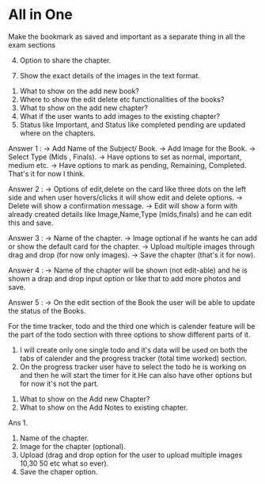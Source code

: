 
# All in One
<!-- Naviagations for this app -->
<!-- Zain's Desk with logo -->
<!-- Home -->
<!-- Exam preparation (working on this module) -->
<!-- Quick Links -->
<!-- Password Vault -->
<!-- Task / todos -->
<!-- Settings -->
<!-- Logout -->

 <!-- Selected options background color #FEFEFE -->
 <!-- text color #122300 and not selected text color #F0F0F0 -->
 <!-- Sidebar container background color #1C1C1E -->
 <!-- border of the container #2C2C2C -->

 <!--  -->

 <!-- Features to be added on the single chapter preview page -->
 Make the bookmark as saved and important as a separate thing in all the exam sections
 <!-- 1. Bookmark (option for both the chapter and the image to be bookmarked). -->
 <!-- 2. Mark as done (option for both the image and the chapter to be marked as bookmark (Important)). -->
 <!-- 3. Option to show the Bookmark images first and then the others and also marks as done option and when user selects this then it shows the done images first then the other images (Bookmark means important) -->
 4. Option to share the chapter.
 <!-- 5. Option to delete a specific image of the chapter. -->
 <!-- 6. On the image the user must have the full screen option, Zoom image option and save to local device option. -->
 7. Show the exact details of the images in the text format.

 <!-- Tasks for today must done -->
 <!-- 1. Add the popups like  -->
 <!-- -> ARE YOU SURE TO DELETE THE CHAPTER? || Image  -->

<!--   
  Think about the edit section what to show on this?
 Options for now 
 1. Edit the name of the chapter.
 2. Add a picture for the chapter.
 3. Save buttonn and cancel button. -->

<!-- Challenges on the frontend side of the Exam-preparation module (for now) -->

1. What to show on the add new book?
2. Where to show the edit delete etc functionalities of the books?
3. What to show on the add new chapter?
4. What if the user wants to add images to the existing chapter?
5. Status like Important, and Status like completed pending are updated where on the chapters.

Answer 1 :
-> Add Name of the Subject/ Book.
-> Add Image for the Book.
-> Select Type (Mids , Finals).
-> Have options to set as normal, important, medium etc.
-> Have options to mark as pending, Remaining, Completed.
That's it for now I think.

Answer 2 :
-> Options of edit,delete on the card like three dots on the left side and when user hovers/clicks it will show edit and delete options.
-> Delete will show a confirmation message.
-> Edit will show a form with already created details like Image,Name,Type (mids,finals) and he can edit this and save.

Answer 3 :
-> Name of the chapter.
-> Image optional if he wants he can add or show the default card for the chapter.
-> Upload multiple images through drag and drop (for now only images).
-> Save the chapter (that's it for now).

Answer 4 : 
-> Name of the chapter will be shown (not edit-able) and he is shown a drap and drop input option or like that to add more photos and save.

Answer 5 :
-> On the edit section of the Book the user will be able to update the status of the Books.


For the time tracker, todo and the third one which is calender feature will be the part of the todo section with three options to show different parts of it.

1. I will create only one single todo and it's data will be used on both the tabs of calender and the progress tracker (total time worked) section.
2. On the progress tracker user have to select the todo he is working on and then he will start the timer for it.He can also have other options but for now it's not the part. 

<!-- For now complete the options of the frontend side of the Learning section -->
1. What to show on the Add new Chapter?
2. What to show on the Add Notes to existing chapter.


Ans 1. 
1. Name of the chapter.
2. Image for the chapter (optional).
3. Upload (drag and drop option for the user to upload multiple images 10,30 50 etc what so ever).
4. Save the chaper option.
